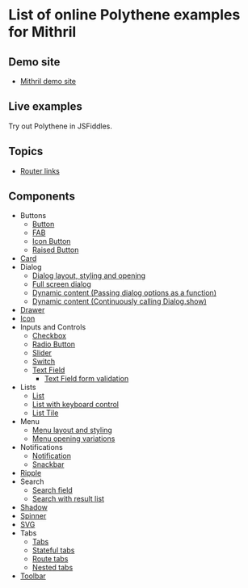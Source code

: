 # List of online Polythene examples for Mithril

## Demo site

* [Mithril demo site](https://arthurclemens.github.io/polythene-demos/mithril/)

## Live examples

Try out Polythene in JSFiddles.

## Topics

* [Router links](https://jsfiddle.net/ArthurClemens/7vurv0c3/)

## Components

* Buttons
  * [Button](https://jsfiddle.net/ArthurClemens/5d5xfoxs/)
  * [FAB](https://jsfiddle.net/ArthurClemens/zzjb2mfu/)
  * [Icon Button](https://jsfiddle.net/ArthurClemens/xafv074k/)
  * [Raised Button](https://jsfiddle.net/ArthurClemens/e6werwgv/)
* [Card](https://jsfiddle.net/ArthurClemens/47uy6e1w/)
* Dialog
  * [Dialog layout, styling and opening](https://jsfiddle.net/ArthurClemens/t4uy26Lb/)
  * [Full screen dialog](https://jsfiddle.net/ArthurClemens/v4uhjnyx/)
  * [Dynamic content (Passing dialog options as a function)](https://jsfiddle.net/ArthurClemens/0g6010eu/)
  * [Dynamic content (Continuously calling Dialog.show)](https://jsfiddle.net/ArthurClemens/pwLLjtL0/)
* [Drawer](https://jsfiddle.net/ArthurClemens/srtye3sm/)
* [Icon](https://jsfiddle.net/ArthurClemens/ubzhapwy/)
* Inputs and Controls
  * [Checkbox](https://jsfiddle.net/ArthurClemens/gcuc9mch/)
  * [Radio Button](https://jsfiddle.net/ArthurClemens/ct0ear8h/)
  * [Slider](https://jsfiddle.net/ArthurClemens/nL12sq4x/)
  * [Switch](https://jsfiddle.net/ArthurClemens/70bejjr8/)
  * [Text Field](https://jsfiddle.net/ArthurClemens/m396q0hh/)
    * [Text Field form validation](https://jsfiddle.net/ArthurClemens/wnfkLtk9/)
* Lists
  * [List](https://jsfiddle.net/ArthurClemens/8k7gg3va/)
  * [List with keyboard control](https://jsfiddle.net/ArthurClemens/2p9zdzk8/)
  * [List Tile](https://jsfiddle.net/ArthurClemens/eyksxemo/)
* Menu
  * [Menu layout and styling](https://jsfiddle.net/ArthurClemens/431659xp/)
  * [Menu opening variations](https://jsfiddle.net/ArthurClemens/0jccysmx/)
* Notifications
  * [Notification](https://jsfiddle.net/ArthurClemens/baex75f0/)
  * [Snackbar](https://jsfiddle.net/ArthurClemens/7x9mhmmm/)
* [Ripple](https://jsfiddle.net/ArthurClemens/rcyn8f64/)
* Search
  * [Search field](https://jsfiddle.net/ArthurClemens/4zmtfd5u/)
  * [Search with result list](https://jsfiddle.net/ArthurClemens/wf63ftfj/)
* [Shadow](https://jsfiddle.net/ArthurClemens/87wjreeu/)
* [Spinner](https://jsfiddle.net/ArthurClemens/hnzvnhxa/)
* [SVG](https://jsfiddle.net/ArthurClemens/wu1v74yk/)
* Tabs
  * [Tabs](https://jsfiddle.net/ArthurClemens/dos13t3z/)
  * [Stateful tabs](https://jsfiddle.net/ArthurClemens/41kyvadm/)
  * [Route tabs](https://jsfiddle.net/ArthurClemens/L3v8r478/)
  * [Nested tabs](https://jsfiddle.net/ArthurClemens/x4dzdydf/)
* [Toolbar](https://jsfiddle.net/ArthurClemens/t5hhcuxn/)
